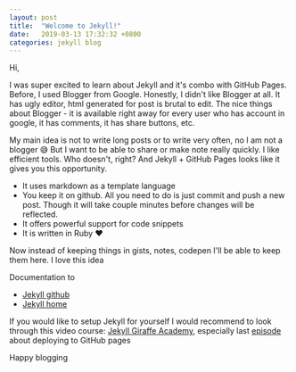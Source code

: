 ```yaml
---
layout: post
title:  "Welcome to Jekyll!"
date:   2019-03-13 17:32:32 +0800
categories: jekyll blog
---
```

Hi,

I was super excited to learn about Jekyll and it's combo with GitHub Pages. Before, I used Blogger from Google. Honestly, I didn't like Blogger at all. It has ugly editor, html generated for post is brutal to edit.
The nice things about Blogger - it is available right away for every user who has account in google, it has comments, it has share buttons, etc.

My main idea is not to write long posts or to write very often, no I am not a blogger 😅
But I want to be able to share or make note really quickly. I like efficient tools. Who doesn't, right?
And Jekyll + GitHub Pages looks like it gives you this opportunity. 
- It uses markdown as a template language
- You keep it on github. All you need to do is just commit and push a new post. Though it will take couple minutes before changes will be reflected.
- It offers powerful support for code snippets
- It is written in Ruby ♥️

Now instead of keeping things in gists, notes, codepen I'll be able to keep them here. I love this idea

Documentation to 
- [Jekyll github](https://github.com/jekyll/jekyll)
- [Jekyll home](https://jekyllrb.com)

If you would like to setup Jekyll for yourself I would recommend to look through this video course:
[Jekyll Giraffe Academy](https://www.youtube.com/playlist?list=PLLAZ4kZ9dFpOPV5C5Ay0pHaa0RJFhcmcB), especially last [episode](https://www.youtube.com/watch?v=fqFjuX4VZmU&list=PLLAZ4kZ9dFpOPV5C5Ay0pHaa0RJFhcmcB&index=20&t=0s) about deploying to GitHub pages

Happy blogging